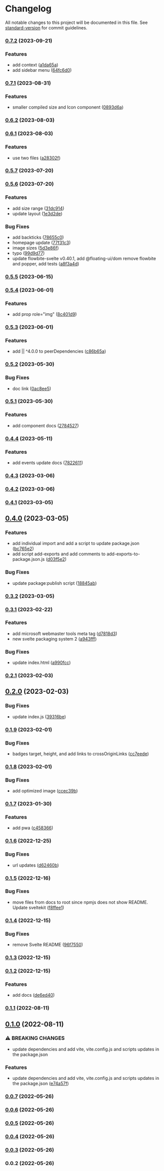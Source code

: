 # Changelog

All notable changes to this project will be documented in this file. See [standard-version](https://github.com/conventional-changelog/standard-version) for commit guidelines.

### [0.7.2](https://github.com/shinokada/svelte-flag-icons/compare/v0.7.1...v0.7.2) (2023-09-21)


### Features

* add context ([a1da65a](https://github.com/shinokada/svelte-flag-icons/commit/a1da65a64ac6749725a8ff5fde41739506ff2308))
* add sidebar menu ([64fc6d0](https://github.com/shinokada/svelte-flag-icons/commit/64fc6d0223df07e1a270f508465f0ce6c8838074))

### [0.7.1](https://github.com/shinokada/svelte-flag-icons/compare/v0.6.2...v0.7.1) (2023-08-31)

### Features

- smaller compiled size and Icon component ([0893d6a](https://github.com/shinokada/svelte-flag-icons/commit/0893d6adf32222b61d66d34457e551b5c38eb36f))

### [0.6.2](https://github.com/shinokada/svelte-flag-icons/compare/v0.6.1...v0.6.2) (2023-08-03)

### [0.6.1](https://github.com/shinokada/svelte-flag-icons/compare/v0.5.7...v0.6.1) (2023-08-03)

### Features

- use two files ([a28302f](https://github.com/shinokada/svelte-flag-icons/commit/a28302fffa2c0ba59c221ba485151c801fca9415))

### [0.5.7](https://github.com/shinokada/svelte-flag-icons/compare/v0.5.6...v0.5.7) (2023-07-20)

### [0.5.6](https://github.com/shinokada/svelte-flag-icons/compare/v0.5.5...v0.5.6) (2023-07-20)

### Features

- add size range ([31dc914](https://github.com/shinokada/svelte-flag-icons/commit/31dc9147c47c7bc727077fafdadbdae69627ed9c))
- update layout ([1e3d2de](https://github.com/shinokada/svelte-flag-icons/commit/1e3d2de3008869933fa7f5588367517d344d6cd2))

### Bug Fixes

- add backticks ([78655c0](https://github.com/shinokada/svelte-flag-icons/commit/78655c0e2fc1eb18c58edb7acbc0708b9795339e))
- homepage update ([77f31c3](https://github.com/shinokada/svelte-flag-icons/commit/77f31c32375727d921769fa0a4e3a4e434004a43))
- image sizes ([5d3e86f](https://github.com/shinokada/svelte-flag-icons/commit/5d3e86f564a9dd2392943b3972a190f8f211a64a))
- typo ([99d9d77](https://github.com/shinokada/svelte-flag-icons/commit/99d9d77ac04e853c0d4eaa6983f809853254debd))
- update flowbite-svelte v0.40.1, add @floating-ui/dom remove flowbite and popper, add tests ([a8f3a4d](https://github.com/shinokada/svelte-flag-icons/commit/a8f3a4d41cea8fbf1391beef5fd350cd45bfea23))

### [0.5.5](https://github.com/shinokada/svelte-flag-icons/compare/v0.5.4...v0.5.5) (2023-06-15)

### [0.5.4](https://github.com/shinokada/svelte-flag-icons/compare/v0.5.3...v0.5.4) (2023-06-01)

### Features

- add prop role="img" ([8c401d9](https://github.com/shinokada/svelte-flag-icons/commit/8c401d9c4ee05903d13e36deccb9d70b3c1a59fc))

### [0.5.3](https://github.com/shinokada/svelte-flag-icons/compare/v0.5.2...v0.5.3) (2023-06-01)

### Features

- add || ^4.0.0 to peerDependencies ([c86b65a](https://github.com/shinokada/svelte-flag-icons/commit/c86b65a289d12bcb44199ec640b48ac07b1da8bc))

### [0.5.2](https://github.com/shinokada/svelte-flag-icons/compare/v0.5.1...v0.5.2) (2023-05-30)

### Bug Fixes

- doc link ([0ac8ee5](https://github.com/shinokada/svelte-flag-icons/commit/0ac8ee5f93198201e6d1e78ab75c195f5251b882))

### [0.5.1](https://github.com/shinokada/svelte-flag-icons/compare/v0.4.4...v0.5.1) (2023-05-30)

### Features

- add component docs ([2784527](https://github.com/shinokada/svelte-flag-icons/commit/278452778304fb63cd8431eea2d77f84b92d47c2))

### [0.4.4](https://github.com/shinokada/svelte-flag-icons/compare/v0.4.3...v0.4.4) (2023-05-11)

### Features

- add events update docs ([7822611](https://github.com/shinokada/svelte-flag-icons/commit/78226119af2f324fc7d2122bcd1fa6b0207f6b7f))

### [0.4.3](https://github.com/shinokada/svelte-flag-icons/compare/v0.4.2...v0.4.3) (2023-03-06)

### [0.4.2](https://github.com/shinokada/svelte-flag-icons/compare/v0.4.1...v0.4.2) (2023-03-06)

### [0.4.1](https://github.com/shinokada/svelte-flag-icons/compare/v0.4.0...v0.4.1) (2023-03-05)

## [0.4.0](https://github.com/shinokada/svelte-flag-icons/compare/v0.3.2...v0.4.0) (2023-03-05)

### Features

- add individual import and add a script to update package.json ([bc765e2](https://github.com/shinokada/svelte-flag-icons/commit/bc765e20a37668c31627cd64913dfc161fa656b9))
- add script add-exports and add comments to add-exports-to-package.json.js ([d03f5e2](https://github.com/shinokada/svelte-flag-icons/commit/d03f5e29d92e9544d169de609f0bb56f85636aa6))

### Bug Fixes

- update package:publish script ([18845ab](https://github.com/shinokada/svelte-flag-icons/commit/18845ab171409a6301f8bbace883a9ca7bd5a870))

### [0.3.2](https://github.com/shinokada/svelte-flag-icons/compare/v0.3.1...v0.3.2) (2023-03-05)

### [0.3.1](https://github.com/shinokada/svelte-flag-icons/compare/v0.2.1...v0.3.1) (2023-02-22)

### Features

- add microsoft webmaster tools meta tag ([d7818d3](https://github.com/shinokada/svelte-flag-icons/commit/d7818d3a1431bebac0ae69c8fb2e3fc5054b9454))
- new svelte packaging system 2 ([a943fff](https://github.com/shinokada/svelte-flag-icons/commit/a943fff3b80d8f0e0d86fb93820f70c3f1ca098f))

### Bug Fixes

- update index.html ([a990fcc](https://github.com/shinokada/svelte-flag-icons/commit/a990fcc87c9dca9aa901a51e556ce7810f7d8170))

### [0.2.1](https://github.com/shinokada/svelte-flag-icons/compare/v0.2.0...v0.2.1) (2023-02-03)

## [0.2.0](https://github.com/shinokada/svelte-flag-icons/compare/v0.1.9...v0.2.0) (2023-02-03)

### Bug Fixes

- update index.js ([39316be](https://github.com/shinokada/svelte-flag-icons/commit/39316be5139334c95bfdfce196f4ba15a957bf4e))

### [0.1.9](https://github.com/shinokada/svelte-flag-icons/compare/v0.1.8...v0.1.9) (2023-02-01)

### Bug Fixes

- badges target, height, and add links to crossOriginLinks ([cc7eede](https://github.com/shinokada/svelte-flag-icons/commit/cc7eedea51540f88c53208157355cfed7ca3244a))

### [0.1.8](https://github.com/shinokada/svelte-flag-icons/compare/v0.1.7...v0.1.8) (2023-02-01)

### Bug Fixes

- add optimized image ([ccec39b](https://github.com/shinokada/svelte-flag-icons/commit/ccec39b3acd36e8f3414c19a153778d3fc225c46))

### [0.1.7](https://github.com/shinokada/svelte-flag-icons/compare/v0.1.6...v0.1.7) (2023-01-30)

### Features

- add pwa ([c458366](https://github.com/shinokada/svelte-flag-icons/commit/c45836668cc281c47a2408c4dcbc9e3999b4cd91))

### [0.1.6](https://github.com/shinokada/svelte-flag-icons/compare/v0.1.5...v0.1.6) (2022-12-25)

### Bug Fixes

- url updates ([d62460b](https://github.com/shinokada/svelte-flag-icons/commit/d62460b55a7a58363dd451c78a1a3ed9afaac614))

### [0.1.5](https://github.com/shinokada/svelte-flag-icons/compare/v0.1.4...v0.1.5) (2022-12-16)

### Bug Fixes

- move files from docs to root since npmjs does not show README. Update sveltekit ([f8ffee1](https://github.com/shinokada/svelte-flag-icons/commit/f8ffee1780d9b5e5fc347cc320c46514412caf43))

### [0.1.4](https://github.com/shinokada/svelte-flag-icons/compare/v0.1.3...v0.1.4) (2022-12-15)

### Bug Fixes

- remove Svelte README ([96f7550](https://github.com/shinokada/svelte-flag-icons/commit/96f755059c2feba1faa889b9ddd184ccc135cba4))

### [0.1.3](https://github.com/shinokada/svelte-flag-icons/compare/v0.1.2...v0.1.3) (2022-12-15)

### [0.1.2](https://github.com/shinokada/svelte-flag-icons/compare/v0.1.1...v0.1.2) (2022-12-15)

### Features

- add docs ([de6ed40](https://github.com/shinokada/svelte-flag-icons/commit/de6ed403391e056d6d694a7f3227e66c17ab9ec3))

### [0.1.1](https://github.com/shinokada/svelte-flag-icons/compare/v0.1.0...v0.1.1) (2022-08-11)

## [0.1.0](https://github.com/shinokada/svelte-flag-icons/compare/v0.0.7...v0.1.0) (2022-08-11)

### ⚠ BREAKING CHANGES

- update dependencies and add vite, vite.config.js and scripts updates in the package.json

### Features

- update dependencies and add vite, vite.config.js and scripts updates in the package.json ([e74a57f](https://github.com/shinokada/svelte-flag-icons/commit/e74a57f70c809734bf19072b6a03318fab2f3ea6))

### [0.0.7](https://github.com/shinokada/svelte-flag-icons/compare/v0.0.6...v0.0.7) (2022-05-26)

### [0.0.6](https://github.com/shinokada/svelte-flag-icons/compare/v0.0.5...v0.0.6) (2022-05-26)

### [0.0.5](https://github.com/shinokada/svelte-flag-icons/compare/v0.0.4...v0.0.5) (2022-05-26)

### [0.0.4](https://github.com/shinokada/svelte-flag-icons/compare/v0.0.3...v0.0.4) (2022-05-26)

### [0.0.3](https://github.com/shinokada/svelte-flag-icons/compare/v0.0.2...v0.0.3) (2022-05-26)

### 0.0.2 (2022-05-26)
